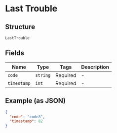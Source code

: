 
# Last Trouble

## Structure

`LastTrouble`

## Fields

| Name | Type | Tags | Description |
|  --- | --- | --- | --- |
| `code` | `string` | Required | - |
| `timestamp` | `int` | Required | - |

## Example (as JSON)

```json
{
  "code": "code8",
  "timestamp": 82
}
```

